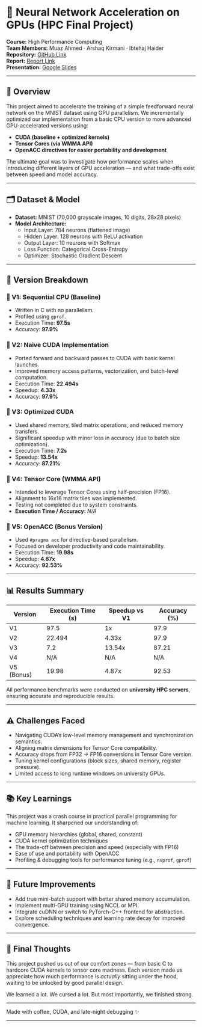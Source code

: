 # 🧠 Neural Network Acceleration on GPUs (HPC Final Project)

**Course:** High Performance Computing  
**Team Members:** Muaz Ahmed · Arshaq Kirmani · Ibtehaj Haider  
**Repository:** [GitHub Link](https://github.com/arshaqK/Neural-Network-Acceleration-on-GPUs/tree/master)  
**Report:** [Report Link](https://drive.google.com/file/d/1PDlFQCK2RdJ0WdXa9qTWxkOnqOxZkh4v/view?usp=sharing)<br>
**Presentation:** [Google Slides](https://docs.google.com/presentation/d/1MFKEoj1a91RdgRyF7rPHOS-PPBuwbGjqRf7nvhiuoKc/)

---

## 🚀 Overview

This project aimed to accelerate the training of a simple feedforward neural network on the MNIST dataset using GPU parallelism. We incrementally optimized our implementation from a basic CPU version to more advanced GPU-accelerated versions using:

- **CUDA (baseline + optimized kernels)**
- **Tensor Cores (via WMMA API)**
- **OpenACC directives for easier portability and development**

The ultimate goal was to investigate how performance scales when introducing different layers of GPU acceleration — and what trade-offs exist between speed and model accuracy.

---

## 🗂 Dataset & Model

- **Dataset:** MNIST (70,000 grayscale images, 10 digits, 28x28 pixels)
- **Model Architecture:**
  - Input Layer: 784 neurons (flattened image)
  - Hidden Layer: 128 neurons with ReLU activation
  - Output Layer: 10 neurons with Softmax
  - Loss Function: Categorical Cross-Entropy
  - Optimizer: Stochastic Gradient Descent

---

## 🔧 Version Breakdown

### 🔹 V1: Sequential CPU (Baseline)
- Written in C with no parallelism.
- Profiled using `gprof`.
- Execution Time: **97.5s**
- Accuracy: **97.9%**

### 🔹 V2: Naive CUDA Implementation
- Ported forward and backward passes to CUDA with basic kernel launches.
- Improved memory access patterns, vectorization, and batch-level computation.
- Execution Time: **22.494s**
- Speedup: **4.33x**
- Accuracy: **97.9%**

### 🔹 V3: Optimized CUDA
- Used shared memory, tiled matrix operations, and reduced memory transfers.
- Significant speedup with minor loss in accuracy (due to batch size optimization).
- Execution Time: **7.2s**
- Speedup: **13.54x**
- Accuracy: **87.21%**

### 🔹 V4: Tensor Core (WMMA API)
- Intended to leverage Tensor Cores using half-precision (FP16).
- Alignment to 16x16 matrix tiles was implemented.
- Testing not completed due to system constraints.
- **Execution Time / Accuracy:** *N/A*

### 🔹 V5: OpenACC (Bonus Version)
- Used `#pragma acc` for directive-based parallelism.
- Focused on developer productivity and code maintainability.
- Execution Time: **19.98s**
- Speedup: **4.87x**
- Accuracy: **92.53%**

---

## 📊 Results Summary

| Version    | Execution Time (s) | Speedup vs V1 | Accuracy (%) |
| ---------- | ------------------ | ------------- | ------------ |
| V1         | 97.5               | 1x            | 97.9         |
| V2         | 22.494             | 4.33x         | 97.9         |
| V3         | 7.2                | 13.54x        | 87.21        |
| V4         | N/A                | N/A           | N/A          |
| V5 (Bonus) | 19.98              | 4.87x         | 92.53        |

All performance benchmarks were conducted on **university HPC servers**, ensuring accurate and reproducible results.

---

## ⚠️ Challenges Faced

- Navigating CUDA’s low-level memory management and synchronization semantics.
- Aligning matrix dimensions for Tensor Core compatibility.
- Accuracy drops from FP32 → FP16 conversions in Tensor Core version.
- Tuning kernel configurations (block sizes, shared memory, register pressure).
- Limited access to long runtime windows on university GPUs.

---

## 📚 Key Learnings

This project was a crash course in practical parallel programming for machine learning. It sharpened our understanding of:

- GPU memory hierarchies (global, shared, constant)
- CUDA kernel optimization techniques
- The trade-off between precision and speed (especially with FP16)
- Ease of use and portability with OpenACC
- Profiling & debugging tools for performance tuning (e.g., `nvprof`, `gprof`)

---

## 🔮 Future Improvements

- Add true mini-batch support with better shared memory accumulation.
- Implement multi-GPU training using NCCL or MPI.
- Integrate cuDNN or switch to PyTorch-C++ frontend for abstraction.
- Explore scheduling techniques and learning rate decay for improved convergence.

---

## 🧠 Final Thoughts

This project pushed us out of our comfort zones — from basic C to hardcore CUDA kernels to tensor core madness. Each version made us appreciate how much performance is *actually* sitting under the hood, waiting to be unlocked by good parallel design.

We learned a lot. We cursed a lot. But most importantly, we finished strong.

---

Made with coffee, CUDA, and late-night debugging ✨

---
